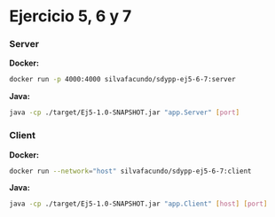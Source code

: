 # Ejercicio 5, 6 y 7

### Server
**Docker:**
```sh
docker run -p 4000:4000 silvafacundo/sdypp-ej5-6-7:server
```
**Java:**
```sh
java -cp ./target/Ej5-1.0-SNAPSHOT.jar "app.Server" [port]
```

### Client
**Docker:**
```sh
docker run --network="host" silvafacundo/sdypp-ej5-6-7:client
```
**Java:**
```sh
java -cp ./target/Ej5-1.0-SNAPSHOT.jar "app.Client" [host] [port]
```